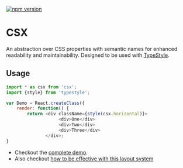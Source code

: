 [![npm version](https://badge.fury.io/js/csx.svg)](http://badge.fury.io/js/csx)

# CSX
An abstraction over CSS properties with semantic names for enhanced readability and maintainability. Designed to be used with [TypeStyle][typestyle].

## Usage

```js
import * as csx from 'csx';
import {style} from 'typestyle';

var Demo = React.createClass({
    render: function() {
        return <div className={style(csx.horizontal)}>
                    <div>One</div>
                    <div>Two</div>
                    <div>Three</div>
               </div>;
}
```

* Checkout the [complete demo](https://typestyle.github.io/csx/demo/).
* Also checkout [how to be effective with this layout system](https://github.com/basarat/csx/blob/gh-pages/docs/README.md)

[typestyle]: https://github.com/typestyle/typestyle
